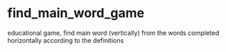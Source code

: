 # find_main_word_game
educational game, find main word (vertically) from the words completed horizontally according to the definitions 


